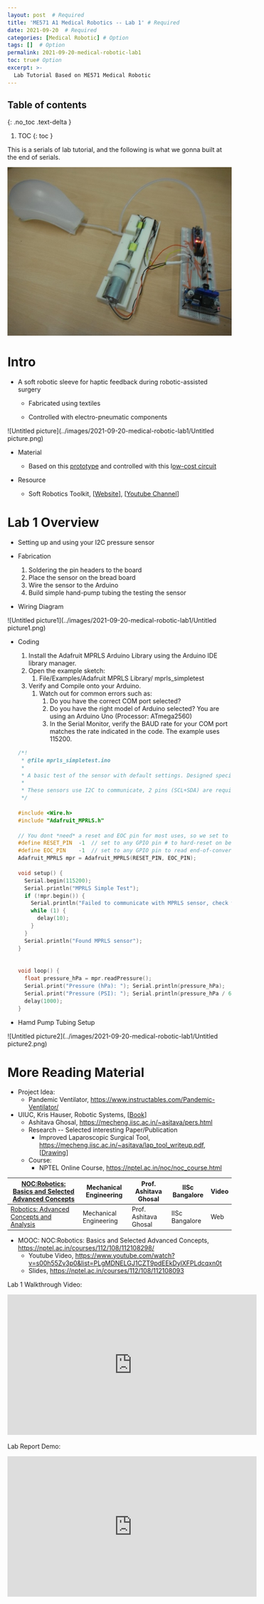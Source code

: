 ```yaml
---
layout: post  # Required
title: 'ME571 A1 Medical Robotics -- Lab 1' # Required
date: 2021-09-20  # Required
categories: [Medical Robotic] # Option
tags: []  # Option
permalink: 2021-09-20-medical-robotic-lab1
toc: true# Option
excerpt: >- 
  Lab Tutorial Based on ME571 Medical Robotic
---
```






## Table of contents

{: .no_toc .text-delta }

1. TOC
{: toc }



This is a serials of lab tutorial, and the following is what we gonna built at the end of serials.

![img](../images/2021-09-20-medical-robotic-lab1/imag.jpg)

# Intro

- A soft robotic sleeve for haptic feedback during robotic-assisted surgery 
  - Fabricated using textiles

  - Controlled with electro-pneumatic components

![Untitled picture](../images/2021-09-20-medical-robotic-lab1/Untitled picture.png)

- Material
  - Based on this [prototype](https://softroboticstoolkit.com/resources-for-educators/pneuwrist-brace) and controlled with this l[ow-cost circuit](https://softroboticstoolkit.com/low-cost-ep-circuit)

- Resource
  - Soft Robotics Toolkit, [[Website](https://softroboticstoolkit.com/)], [[Youtube Channel](https://softroboticstoolkit.com/)]



# Lab 1 Overview

- Setting up and using your I2C      pressure sensor

- Fabrication
  1. Soldering the pin headers to the board
  2. Place the sensor on the bread board
  3. Wire the sensor to the Arduino
  4. Build simple hand-pump tubing the testing the sensor
- Wiring Diagram 

![Untitled picture1](../images/2021-09-20-medical-robotic-lab1/Untitled picture1.png)

- Coding

  1. Install the Adafruit MPRLS Arduino Library using the Arduino IDE library        manager.
  2. Open the example sketch:
     1. File/Examples/Adafruit MPRLS Library/ mprls_simpletest
  3. Verify and Compile onto your Arduino.
     1. Watch out for common errors such as:
        1. Do you have the correct COM port selected?
        2. Do you have the right model of Arduino selected? You are using an Arduino Uno (Processor: ATmega2560) 
        3. In the Serial Monitor, verify the BAUD rate for your COM port matches the rate indicated in the code. The example uses 115200.

  ```c
  /*!
   * @file mprls_simpletest.ino
   *
   * A basic test of the sensor with default settings. Designed specifically to work with the MPRLS sensor from Adafruit ----> https://www.adafruit.com/products/3965
   *
   * These sensors use I2C to communicate, 2 pins (SCL+SDA) are required to interface with the breakout.
   */
   
  #include <Wire.h>
  #include "Adafruit_MPRLS.h"
  
  // You dont *need* a reset and EOC pin for most uses, so we set to -1 and don't connect
  #define RESET_PIN  -1  // set to any GPIO pin # to hard-reset on begin()
  #define EOC_PIN    -1  // set to any GPIO pin to read end-of-conversion by pin
  Adafruit_MPRLS mpr = Adafruit_MPRLS(RESET_PIN, EOC_PIN);
  
  void setup() {
    Serial.begin(115200);
    Serial.println("MPRLS Simple Test");
    if (!mpr.begin()) {
      Serial.println("Failed to communicate with MPRLS sensor, check wiring?");
      while (1) {
        delay(10);
      }
    }
    Serial.println("Found MPRLS sensor");
  }
  
  
  void loop() {
    float pressure_hPa = mpr.readPressure();
    Serial.print("Pressure (hPa): "); Serial.println(pressure_hPa);
    Serial.print("Pressure (PSI): "); Serial.println(pressure_hPa / 68.947572932);
    delay(1000);
  }
  ```

  

- Hamd Pump Tubing Setup

![Untitled picture2](../images/2021-09-20-medical-robotic-lab1/Untitled picture2.png)



# More Reading Material

- Project Idea:
  - Pandemic Ventilator, https://www.instructables.com/Pandemic-Ventilator/
- UIUC, Kris Hauser, Robotic Systems, [[Book](http://motion.cs.illinois.edu/RoboticSystems/)]
  - Ashitava Ghosal, https://mecheng.iisc.ac.in/~asitava/pers.html
  - Research -- Selected interesting Paper/Publication
    - Improved Laparoscopic Surgical Tool, https://mecheng.iisc.ac.in/~asitava/lap_tool_writeup.pdf, [[Drawing](https://patentscope.wipo.int/search/en/detail.jsf?docId=WO2011024200&tab=DRAWINGS)]
  - Course:
    - NPTEL Online Course, https://nptel.ac.in/noc/noc_course.html

| [NOC:Robotics: Basics    and Selected Advanced Concepts](https://nptel.ac.in/courses/112/108/112108298/) | Mechanical   Engineering | Prof.   Ashitava Ghosal | IISc   Bangalore | Video |
| ------------------------------------------------------------ | ------------------------ | ----------------------- | ---------------- | ----- |
| [Robotics: Advanced    Concepts and Analysis](https://nptel.ac.in/courses/112/108/112108093/) | Mechanical   Engineering | Prof.   Ashitava Ghosal | IISc   Bangalore | Web   |

- MOOC: NOC:Robotics: Basics      and Selected Advanced Concepts, https://nptel.ac.in/courses/112/108/112108298/
  - Youtube Video, https://www.youtube.com/watch?v=s00h55Zv3p0&list=PLgMDNELGJ1CZT9pdEEkDylXFPLdcqxn0t
  - Slides, https://nptel.ac.in/courses/112/108/112108093



Lab 1 Walkthrough Video:
<iframe width="560" height="315" src="https://www.youtube.com/embed/73X4BPZW4Ok" title="YouTube video player" frameborder="0" allow="accelerometer; autoplay; clipboard-write; encrypted-media; gyroscope; picture-in-picture" allowfullscreen></iframe>


Lab Report Demo:
<iframe width="560" height="315" src="https://www.youtube.com/embed/lezi3ZBBtRs" title="YouTube video player" frameborder="0" allow="accelerometer; autoplay; clipboard-write; encrypted-media; gyroscope; picture-in-picture" allowfullscreen></iframe>

